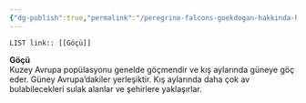 ```yaml
---
{"dg-publish":true,"permalink":"/peregrine-falcons-goekdogan-hakkinda-hersey/peregrine-falcons-psikoloji-ve-oezellikleri/13-goecue/"}
---
```


`LIST link:: [[Göçü]] `

**Göçü**  
Kuzey Avrupa popülasyonu genelde göçmendir ve kış aylarında güneye göç eder. Güney Avrupa’dakiler yerleşiktir. Kış aylarında daha çok av bulabilecekleri sulak alanlar ve şehirlere yaklaşırlar.